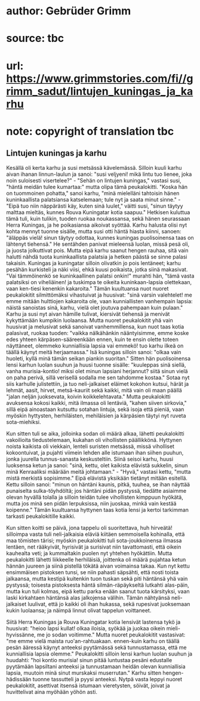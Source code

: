 # author: Gebrüder Grimm
# source: tbc
# url: https://www.grimmstories.com/fi//grimm_sadut/lintujen_kuningas_ja_karhu
# note: copyright of translation tbc

## Lintujen kuningas ja karhu 

Kesällä oli kerta karhu ja susi metsässä kävelemässä. Silloin kuuli
karhu aivan ihanan linnun-laulun ja sanoi: "susi veljyeni! mikä lintu
tuo lienee, joka noin suloisesti visertelee?" - "Sehän on lintujen
kuningas," vastasi susi, "häntä meidän tulee kumartaa:" mutta olipa
tämä peukalokitti. "Koska hän on tuommoinen pohatta," sanoi karhu,
"minä mielelläni tahtoisin hänen kuninkaallista palatsiansa
katselemaan; tule nyt ja saata minut sinne." - "Eipä tuo niin
näppärästi käy, kuten sinä luulet," väitti susi, "sinun täytyy malttaa
mieltäs, kunnes Rouva Kuningatar kotia saapuu." Hetkisen kuluttua tämä
tuli, kuin tulikin, tuoden ruokaa noukassansa, sekä hänen seurassaan
Herra Kuningas, ja he poikasiansa aikoivat syöttää. Karhu halusta olisi
nyt kohta mennyt tuonne sisälle, mutta susi otti häntä hiasta kiinni,
sanoen: "äläppäs vielä! sinun täytyy odottaa, kunnes kuningas
puolisoinensa taas on lähtenyt tiehensä." He sentähden panivat
mieleensä luolan, missä pesä oli, ja juosta jolkuttivat pois. Mutta eipä
karhu saanut hengen rauhaa, sitä vain halutti nähdä tuota kuninkaallista
palatsia ja hetken päästä se sinne palasi takaisin. Kuningas ja
kuningatar silloin olivatkin jo pois lentäneet; karhu pesähän kurkisteli
ja näki viisi, ehkä kuusi poikaista, jotka siinä makasivat. "Vai
tämmöinenkö se kuninkaallinen palatsi onkin!" murahti hän, "tämä vasta
palatsiksi on viheliäinen! ja tuskimpa te oikeita kuninkaan-lapsia
olettekaan, vaan ken-tiesi kenenkin kakaroita." Tämän kuultuansa nuot
nuoret peukalokitit silmittömäksi vihastuivat ja huusivat: "sinä varsin
valehtelet! me emme mitään hulttiojen kakaroita ole, vaan kunniallisten
vanhempain lapsia: näistä sanoistas sinä, karhu, vielä olet joutuva
pahempaan kuin pulaan." Karhu ja susi nyt aivan hämille tulivat,
kiersivät tiehensä ja menivät kykyttämään kumpikin luolaansa. Mutta
nuoret peukalokitit yhä vain huusivat ja melusivat sekä sanoivat
vanhemmillensa, kun nuot taas kotia palasivat, ruokaa tuoden: "vaikka
nälkähänkin nääntyisimme, emme koske edes yhteen kärpäsen-sääreenkään
ennen, kuin te ensin olette toteen näyttäneet, olemmeko kunniallisia
lapsia vai emmekö! tuo karhu ilkeä on täällä käynyt meitä herjaamassa."
Isä kuningas silloin sanoi: "olkaa vain huoleti, kyllä minä tämän
seikan piankin suoritan." Sitten hän puolisoinensa lensi karhun luolan
suuhun ja huusi tuonne sisälle: "kuuleppas sinä siellä, vanha
murisia-kontio! miksi olet minun lapsiani herjannut? siitä sinun vielä
on paha perivä, sillä verisellä sodalla me sen tahdomme kostaa." Sotaa
nyt siis karhulle julistettiin, ja tuo neli-jalkaiset eläimet kokohon
kutsui, härät ja lehmät, aasit, hirvet, metsä-kauriit sekä kaikki, mitä
vain oli maan päällä "jalan neljän juoksevata, koivin
koikkelehtavata." Mutta peukalokitti avuksensa kokosi kaikki, mitä
ilmassa oli lentäviä, "kahen siiven sirkovia," sillä eipä ainoastaan
kutsuttu sotahan lintuja, sekä isoja että pieniä, vaan myöskin
hyttysten, herhiläisten, mehiläisien ja kärpäsien täytyi nyt ruveta
sota-miehiksi.

Kun sitten tuli se aika, jolloinka sodan oli määrä alkaa, lähetti
peukalokitti vakoilioita tiedustelemaan, kukahan oli vihollisten
päällikkönä. Hyttynen noista kaikista oli viekkain, lenteli suristen
metsässä, missä viholliset kokoontuivat, ja pujahti viimein lehden alle
istumaan ihan siihen puuhun, jonka juurella tunnus-sanasta
keskusteltiin. Siinä seisoi karhu, huusi luoksensa ketun ja sanoi:
"sinä, kettu, olet kaikista elävistä sukkelin, sinun minä Kenraaliksi
määrään meitä johtamaan." - "Hyvä," vastasi kettu, "mutta mistä
merkistä sopisimme." Eipä elävistä yksikään tietänyt mitään esitellä.
Kettu silloin sanoi: "minun on häntäni kaunis, pitkä, tuuhea, se ihan
näyttää punaiselta sulka-töyhdöltä; jos häntäni pidän pystyssä, tiedätte
asiaimme olevan hyvällä tolalla ja silloin teidän tulee vihollisten
kimppuun hyökätä, mutta jos minä sen pidän lerpuksissa, niin juoskaa,
minkä vain kestää koipenne." Tämän kuultuansa hyttynen taas kotia lensi
ja kertoi tarkimman tarkasti peukalokitille kaikki.

Kun sitten koitti se päivä, jona tappelu oli suoritettava, huh hirveätä!
silloimpa vasta tuli neli-jalkaisia eläviä kiitäen semmoisella
kohinalla, että maa tömisten tärisi; myöskin peukalokitti tuli
sota-joukkoinensa ilmassa lentäen, net rääkyivät, hyrisivät ja surisivat
niin tavattomasti, että oikein kauhealta veti; ja kummaltakin puolen nyt
yhtehen hyökättiin. Mutta peukalokitti lähetti liikkeelle herhiläisiä,
joittenka oli määrä pujahtaa ketun hännän juureen ja siinä pistellä
tökätä aivan voimainsa takaa. Kun nyt kettu ensimmäisen pistoksen tunsi,
se niin pahasti säpsähti, että nosti toista jalkaansa, mutta kestipä
kuitenkin tuon tuskan sekä piti häntänsä yhä vain pystyssä; toisesta
pistoksesta häntä silmän-räpäykseltä lutkahti alas-päin, mutta kun tuli
kolmas, eipä kettu parka enään saanut tuota kärsityksi, vaan laski
kirkahtaen häntänsä alas jalkojensa välihin. Tämän nähtyänsä
neli-jalkaiset luulivat, että jo kaikki oli ihan hukassa, sekä rupesivat
juoksemaan kukin luolaansa; ja näimpä linnut olivat tappelun voittaneet.

Siitä Herra Kuningas ja Rouva Kuningatar kotia lensivät lastensa tykö ja
huusivat: "heioo lapsi kullat! olkaa iloisia, syökää ja juokaa oikein
mieli-hyvissänne, me jo sodan voitimme." Mutta nuoret peukalokitit
vastasivat: "me emme vielä maista ruo'an-rahtuakaan. ennen-kuin karhu
on täällä pesän ääressä käynyt anteeksi pyytämässä sekä tunnustamassa,
että me kunniallisia lapsia olemme." Peukalokitti silloin lensi karhun
luolan suuhun ja huudahti: "hoi kontio murisia! sinun pitää luntustaa
pesäni edustalle pyytämään lapsiltani anteeksi ja tunnustamaan heidän
olevan kunniallisia lapsia, muutoin minä sinut murskaksi muserrutan."
Karhu sitten hengen-hädissään tuonne tassutteli ja pyysi anteeksi. Nytpä
vasta leppyi nuoret peukalokitit, asettivat itsensä istumaan
vieretysten, söivät, joivat ja huvittelivat aina myöhään yöhön asti.

